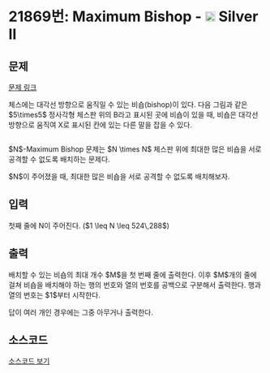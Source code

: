 # 21869번: Maximum Bishop - <img src="https://static.solved.ac/tier_small/9.svg" style="height:20px" /> Silver II

<!-- performance -->

<!-- 문제 제출 후 깃허브에 푸시를 했을 때 제출한 코드의 성능이 입력될 공간입니다.-->

<!-- end -->

## 문제

[문제 링크](https://boj.kr/21869)


<p>체스에는 대각선 방향으로 움직일 수 있는 비숍(bishop)이 있다. 다음 그림과 같은 $5\times5$ 정사각형 체스판 위의&nbsp;B라고 표시된 곳에 비숍이 있을 때, 비숍은 대각선 방향으로 움직여 X로 표시된 칸에 있는 다른 말을 잡을 수 있다.</p>

<p style="text-align: center;"><img alt="" src="https://upload.acmicpc.net/4864578c-b38e-4dbb-a0b5-2e056e63efcf/-/preview/"></p>

<p>$N$-Maximum Bishop 문제는 $N \times N$ 체스판 위에&nbsp;최대한 많은 비숍을 서로 공격할 수 없도록&nbsp;배치하는&nbsp;문제다.</p>

<p>$N$이 주어졌을 때, 최대한 많은 비숍을 서로 공격할 수 없도록&nbsp;배치해보자.</p>



## 입력


<p>첫째 줄에 N이 주어진다.&nbsp;($1 \leq N \leq 524\,288$)</p>



## 출력


<p>배치할&nbsp;수 있는 비숍의 최대&nbsp;개수 $M$을&nbsp;첫 번째 줄에 출력한다.&nbsp;이후 $M$개의&nbsp;줄에 걸쳐 비숍을 배치해야 하는 행의 번호와 열의 번호를 공백으로 구분해서 출력한다. 행과 열의 번호는 $1$부터 시작한다.</p>

<p>답이 여러 개인 경우에는 그중 아무거나 출력한다.</p>



## 소스코드

[소스코드 보기](Maximum%20Bishop.cpp)